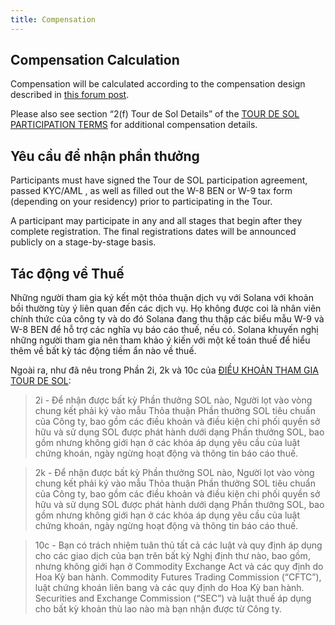 ```yaml
---
title: Compensation
---
```


## Compensation Calculation

Compensation will be calculated according to the compensation design described in [this forum post](https://forums.solana.com/t/tour-de-sol-updates-to-tour-de-sol-and-bug-bounty-compensation-structure/1132).

Please also see section “2\(f\) Tour de Sol Details” of the [TOUR DE SOL PARTICIPATION TERMS](https://drive.google.com/file/d/15ueLG6VJoQ5Hx4rnpjFeuL3pG5DbrBbE/view) for additional compensation details.

## Yêu cầu để nhận phần thưởng

Participants must have signed the Tour de SOL participation agreement, passed KYC/AML , as well as filled out the W-8 BEN or W-9 tax form \(depending on your residency\) prior to participating in the Tour.

A participant may participate in any and all stages that begin after they complete registration. The final registrations dates will be announced publicly on a stage-by-stage basis.

## Tác động về Thuế

Những người tham gia ký kết một thỏa thuận dịch vụ với Solana với khoản bồi thường tùy ý liên quan đến các dịch vụ. Họ không được coi là nhân viên chính thức của công ty và do đó Solana đang thu thập các biểu mẫu W-9 và W-8 BEN để hỗ trợ các nghĩa vụ báo cáo thuế, nếu có. Solana khuyến nghị những người tham gia nên tham khảo ý kiến ​​với một kế toán thuế để hiểu thêm về bất kỳ tác động tiềm ẩn nào về thuế.

Ngoài ra, như đã nêu trong Phần 2i, 2k và 10c của [ĐIỀU KHOẢN THAM GIA TOUR DE SOL](https://drive.google.com/file/d/15ueLG6VJoQ5Hx4rnpjFeuL3pG5DbrBbE/view):

> 2i - Để nhận được bất kỳ Phần thưởng SOL nào, Người lọt vào vòng chung kết phải ký vào mẫu Thỏa thuận Phần thưởng SOL tiêu chuẩn của Công ty, bao gồm các điều khoản và điều kiện chi phối quyền sở hữu và sử dụng SOL được phát hành dưới dạng Phần thưởng SOL, bao gồm nhưng không giới hạn ở các khóa áp dụng yêu cầu của luật chứng khoán, ngày ngừng hoạt động và thông tin báo cáo thuế.

> 2k - Để nhận được bất kỳ Phần thưởng SOL nào, Người lọt vào vòng chung kết phải ký vào mẫu Thỏa thuận Phần thưởng SOL tiêu chuẩn của Công ty, bao gồm các điều khoản và điều kiện chi phối quyền sở hữu và sử dụng SOL được phát hành dưới dạng Phần thưởng SOL, bao gồm nhưng không giới hạn ở các khóa áp dụng yêu cầu của luật chứng khoán, ngày ngừng hoạt động và thông tin báo cáo thuế.

> 10c - Bạn có trách nhiệm tuân thủ tất cả các luật và quy định áp dụng cho các giao dịch của bạn trên bất kỳ Nghị định thư nào, bao gồm, nhưng không giới hạn ở Commodity Exchange Act và các quy định do Hoa Kỳ ban hành. Commodity Futures Trading Commission \(“CFTC”\), luật chứng khoán liên bang và các quy định do Hoa Kỳ ban hành. Securities and Exchange Commission \(“SEC”\) và luật thuế áp dụng cho bất kỳ khoản thù lao nào mà bạn nhận được từ Công ty.
